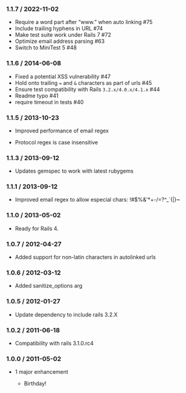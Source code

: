 ### 1.1.7 / 2022-11-02

- Require a word part after “www.” when auto linking #75
- Include trailing hyphens in URL #74
- Make test suite work under Rails 7 #72
- Optimize email address parsing #63
- Switch to MiniTest 5 #48


### 1.1.6 / 2014-06-08

- Fixed a potential XSS vulnerability #47
- Hold onto trailing `=` and `&` characters as part of urls #45
- Ensure test compatibility with Rails `3.2.x/4.0.x/4.1.x` #44
- Readme typo #41
- require timeout in tests #40


### 1.1.5 / 2013-10-23

- Improved performance of email regex

- Protocol regex is case insensitive


### 1.1.3 / 2013-09-12

- Updates gemspec to work with latest rubygems


### 1.1.1 / 2013-09-12

- Improved email regex to allow especial chars: !#$%&'*+-/=?^_`{|}~


### 1.1.0 / 2013-05-02

- Ready for Rails 4.


### 1.0.7 / 2012-04-27

- Added support for non-latin characters in autolinked urls


### 1.0.6 / 2012-03-12

- Added sanitize_options arg


### 1.0.5 / 2012-01-27

- Update dependency to include rails 3.2.X


### 1.0.2 / 2011-06-18

- Compatibility with rails 3.1.0.rc4


### 1.0.0 / 2011-05-02

- 1 major enhancement

  - Birthday!



